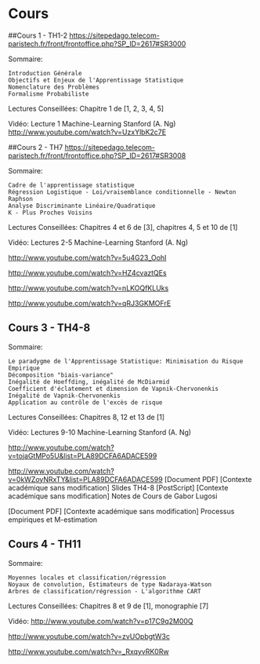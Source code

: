 # Cours

##Cours 1 - TH1-2
https://sitepedago.telecom-paristech.fr/front/frontoffice.php?SP_ID=2617#SR3000

Sommaire:

    Introduction Générale
    Objectifs et Enjeux de l'Apprentissage Statistique
    Nomenclature des Problèmes
    Formalisme Probabiliste



Lectures Conseillées: Chapitre 1 de [1, 2, 3, 4, 5]

Vidéo: Lecture 1 Machine-Learning Stanford (A. Ng) http://www.youtube.com/watch?v=UzxYlbK2c7E


##Cours 2 - TH7
https://sitepedago.telecom-paristech.fr/front/frontoffice.php?SP_ID=2617#SR3008

Sommaire:



    Cadre de l'apprentissage statistique
    Régression Logistique - Loi/vraisemblance conditionnelle - Newton Raphson
    Analyse Discriminante Linéaire/Quadratique
    K - Plus Proches Voisins



Lectures Conseillées: Chapitres 4 et 6 de [3], chapitres 4, 5 et 10 de [1]

Vidéo: Lectures 2-5 Machine-Learning Stanford (A. Ng)

http://www.youtube.com/watch?v=5u4G23_OohI

http://www.youtube.com/watch?v=HZ4cvaztQEs

http://www.youtube.com/watch?v=nLKOQfKLUks

http://www.youtube.com/watch?v=qRJ3GKMOFrE


## Cours 3 - TH4-8

Sommaire:

    Le paradygme de l'Apprentissage Statistique: Minimisation du Risque Empirique
    Décomposition "biais-variance"
    Inégalité de Hoeffding, inégalité de McDiarmid
    Coefficient d'éclatement et dimension de Vapnik-Chervonenkis
    Inégalité de Vapnik-Chervonenkis
    Application au contrôle de l'excès de risque



Lectures Conseillées: Chapitres 8, 12 et 13 de [1]

Vidéo: Lectures 9-10 Machine-Learning Stanford (A. Ng)

http://www.youtube.com/watch?v=tojaGtMPo5U&list=PLA89DCFA6ADACE599

http://www.youtube.com/watch?v=0kWZoyNRxTY&list=PLA89DCFA6ADACE599
[Document PDF] [Contexte académique sans modification] Slides TH4-8
[PostScript] [Contexte académique sans modification] Notes de Cours de Gabor Lugosi

[Document PDF] [Contexte académique sans modification] Processus empiriques et M-estimation

## Cours 4 - TH11

Sommaire:

    Moyennes locales et classification/régression
    Noyaux de convolution, Estimateurs de type Nadaraya-Watson
    Arbres de classification/régression - L'algorithme CART



Lectures Conseillées: Chapitres 8 et 9 de [1], monographie [7]

Vidéo: http://www.youtube.com/watch?v=p17C9q2M00Q

http://www.youtube.com/watch?v=zvUOpbgtW3c

http://www.youtube.com/watch?v=_RxqyvRK0Rw
